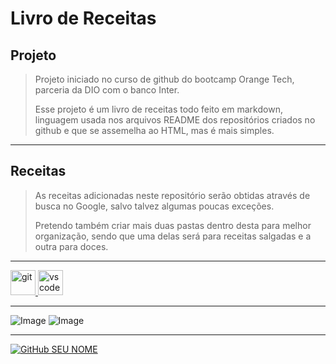 # Livro de Receitas

## Projeto

> Projeto iniciado no curso de github do bootcamp Orange Tech, parceria da  DIO com o banco Inter.
> 
> Esse projeto é um livro de receitas todo feito em markdown, linguagem usada nos arquivos README dos repositórios criados no github e que se assemelha ao HTML, mas é mais simples.
>
---

## Receitas

> As receitas adicionadas neste repositório serão obtidas através de busca no Google, salvo talvez algumas poucas exceções.
>
> Pretendo também criar mais duas pastas dentro desta para melhor organização, sendo que uma delas será para receitas salgadas e a outra para doces.
>
---

<a href="https://git-scm.com/">
    <img src="https://cdn.jsdelivr.net/gh/devicons/devicon/icons/git/git-original.svg" alt="git" width="40" height="40"/>
</a>  
<a href="https://code.visualstudio.com/">
    <img src="https://cdn.jsdelivr.net/gh/devicons/devicon/icons/vscode/vscode-original.svg" alt="vscode" width="40" height="40"/>
</a>

---

![Image](https://img.shields.io/badge/GitHub-100000?style=for-the-badge&logo=github&logoColor=white)
![Image](https://img.shields.io/badge/Markdown-000000?style=for-the-badge&logo=markdown&logoColor=white)

---

[![GitHub SEU NOME]( https://img.shields.io/github/followers/AmandaPardinho?label=follow&style=social)](https://github.com/AmandaPardinho)